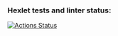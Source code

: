 ### Hexlet tests and linter status:
[![Actions Status](https://github.com/yura2201/devops-for-programmers-project-77/actions/workflows/hexlet-check.yml/badge.svg)](https://github.com/yura2201/devops-for-programmers-project-77/actions)